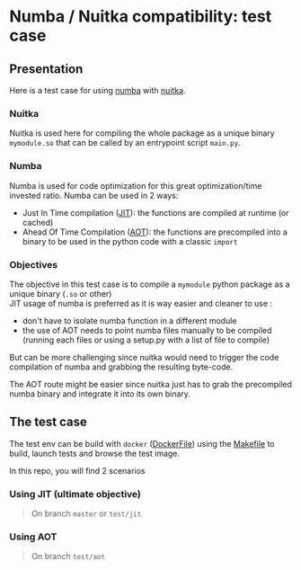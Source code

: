 # Numba / Nuitka compatibility: test case

## Presentation

Here is a test case for using [numba](https://numba.pydata.org/numba-doc/latest/index.html) 
with [nuitka](https://nuitka.net/doc/user-manual.html).


### Nuitka

Nuitka is used here for compiling the whole package as a unique binary `mymodule.so`
that can be called by an entrypoint script `main.py`.

### Numba

Numba is used for code optimization for this great optimization/time invested ratio.
Numba can be used in 2 ways:
* Just In Time compilation ([JIT](https://numba.pydata.org/numba-doc/latest/user/jit.html)):
  the functions are compiled at runtime (or cached)
* Ahead Of Time Compilation ([AOT](https://numba.pydata.org/numba-doc/latest/reference/aot-compilation.html)):
  the functions are precompiled into a binary to be used in the python code with a classic `import`
  
### Objectives

The objective in this test case is to compile a `mymodule` python package as a unique binary (`.so` or other) \
JIT usage of numba is preferred as it is way easier and cleaner to use :
 * don't have to isolate numba function in a different module
 * the use of AOT needs to point numba files manually to be compiled (running each files or using a setup.py 
   with a list of file to compile)

But can be more challenging since nuitka would need to trigger the code compilation of numba 
and grabbing the resulting byte-code.

The AOT route might be easier since nuitka just has to grab the precompiled numba binary 
and integrate it into its own binary.

## The test case

The test env can be build with `docker` ([DockerFile](Dockerfile)) using the [Makefile](Makefile) to build, launch 
tests and browse the test image.

In this repo, you will find 2 scenarios

### Using JIT (ultimate objective)

> On branch `master` or `test/jit`

### Using AOT

> On branch `test/aot`
